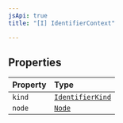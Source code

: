 ```yaml
---
jsApi: true
title: "[I] IdentifierContext"

---
```

## Properties

| Property | Type |
| :------ | :------ |
| `kind` | [`IdentifierKind`](Enumeration.IdentifierKind.md) |
| `node` | [`Node`](Type.Node.md) |

